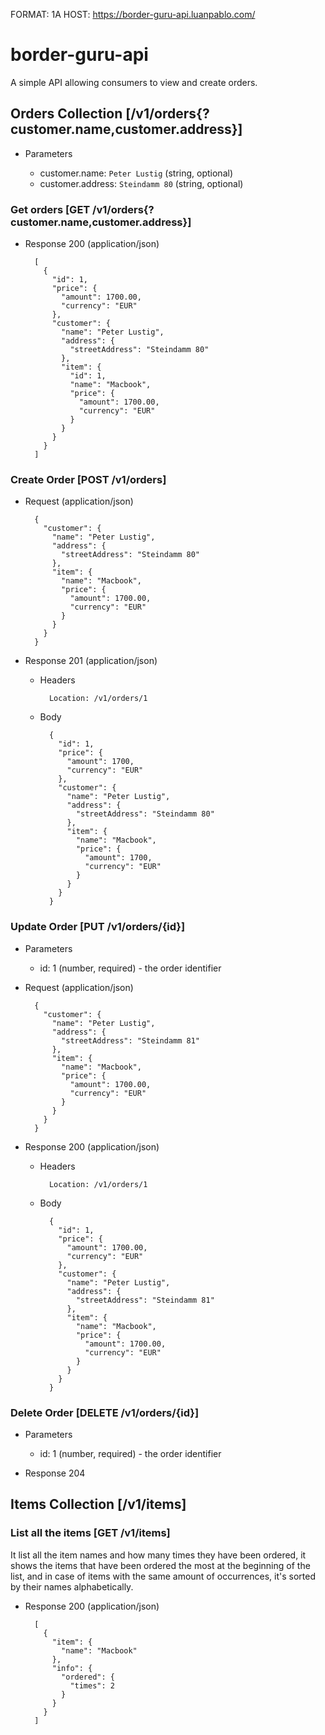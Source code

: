 FORMAT: 1A
HOST: https://border-guru-api.luanpablo.com/

# border-guru-api

A simple API allowing consumers to view and create orders.

## Orders Collection [/v1/orders{?customer.name,customer.address}]

+ Parameters

  + customer.name: `Peter Lustig` (string, optional)
  + customer.address: `Steindamm 80` (string, optional)

### Get orders [GET /v1/orders{?customer.name,customer.address}]

+ Response 200 (application/json)

        [
          {
            "id": 1,
            "price": {
              "amount": 1700.00,
              "currency": "EUR"
            },
            "customer": {
              "name": "Peter Lustig",
              "address": {
                "streetAddress": "Steindamm 80"
              },
              "item": {
                "id": 1,
                "name": "Macbook",
                "price": {
                  "amount": 1700.00,
                  "currency": "EUR"
                }
              }
            }
          }
        ]

### Create Order [POST /v1/orders]

+ Request (application/json)

        {
          "customer": {
            "name": "Peter Lustig",
            "address": {
              "streetAddress": "Steindamm 80"
            },
            "item": {
              "name": "Macbook",
              "price": {
                "amount": 1700.00,
                "currency": "EUR"
              }
            }
          }
        }

+ Response 201 (application/json)

    + Headers

            Location: /v1/orders/1

    + Body

            {
              "id": 1,
              "price": {
                "amount": 1700,
                "currency": "EUR"
              },
              "customer": {
                "name": "Peter Lustig",
                "address": {
                  "streetAddress": "Steindamm 80"
                },
                "item": {
                  "name": "Macbook",
                  "price": {
                    "amount": 1700,
                    "currency": "EUR"
                  }
                }
              }
            }

### Update Order [PUT /v1/orders/{id}]

+ Parameters

  + id: 1 (number, required) - the order identifier

+ Request (application/json)

        {
          "customer": {
            "name": "Peter Lustig",
            "address": {
              "streetAddress": "Steindamm 81"
            },
            "item": {
              "name": "Macbook",
              "price": {
                "amount": 1700.00,
                "currency": "EUR"
              }
            }
          }
        }

+ Response 200 (application/json)

    + Headers

            Location: /v1/orders/1

    + Body

            {
              "id": 1,
              "price": {
                "amount": 1700.00,
                "currency": "EUR"
              },
              "customer": {
                "name": "Peter Lustig",
                "address": {
                  "streetAddress": "Steindamm 81"
                },
                "item": {
                  "name": "Macbook",
                  "price": {
                    "amount": 1700.00,
                    "currency": "EUR"
                  }
                }
              }
            }

### Delete Order [DELETE /v1/orders/{id}]

+ Parameters

  + id: 1 (number, required) - the order identifier

+ Response 204

## Items Collection [/v1/items]

### List all the items [GET /v1/items]
It list all the item names and how many times they have been ordered, it shows the items that have been ordered the most at the beginning of the list, and in case of items with the same amount of occurrences, it's sorted by their names alphabetically.


+ Response 200 (application/json)

        [
          {
            "item": {
              "name": "Macbook"
            },
            "info": {
              "ordered": {
                "times": 2
              }
            }
          }
        ]
